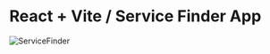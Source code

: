 # React + Vite / Service Finder App


![ServiceFinder](https://github.com/yavuzssdemir/Finding-Service/assets/111619682/59bc5c89-8ad8-4d1e-b989-9c97ffe8db6c)

